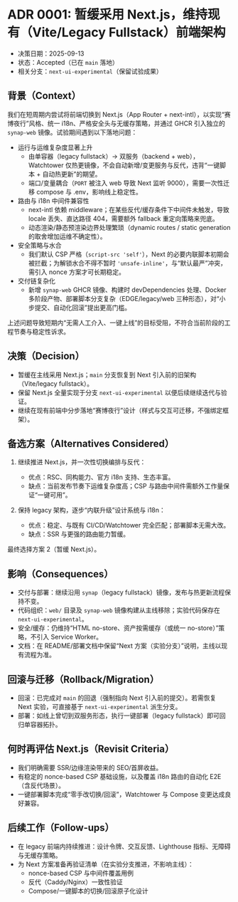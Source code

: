 # ADR 0001: 暂缓采用 Next.js，维持现有（Vite/Legacy Fullstack）前端架构

- 决策日期：2025-09-13
- 状态：Accepted（已在 `main` 落地）
- 相关分支：`next-ui-experimental`（保留试验成果）

## 背景（Context）

我们在短周期内尝试将前端切换到 Next.js（App Router + next-intl），以实现“赛博夜行”风格、统一 i18n、严格安全头与无缓存策略，并通过 GHCR 引入独立的 `synap-web` 镜像。试验期间遇到以下落地问题：

- 运行与运维复杂度显著上升
  - 由单容器（legacy fullstack）→ 双服务（backend + web），Watchtower 仅热更镜像，不会自动新增/变更服务与反代，违背“一键脚本 + 自动热更新”的期望。
  - 端口/变量耦合（`PORT` 被注入 web 导致 Next 监听 9000），需要一次性迁移 compose 与 .env，影响线上稳定性。
- 路由与 i18n 中间件兼容性
  - next-intl 依赖 middleware；在某些反代/缓存条件下中间件未触发，导致 locale 丢失、直达路径 404，需要额外 fallback 重定向策略来兜底。
  - 动态渲染/静态预渲染边界处理繁琐（dynamic routes / static generation 的取舍增加运维不确定性）。
- 安全策略与水合
  - 我们默认 CSP 严格（`script-src 'self'`），Next 的必要内联脚本初期会被拦截；为解锁水合不得不暂时 `'unsafe-inline'`，与“默认最严”冲突，需引入 nonce 方案才可长期稳定。
- 交付链复杂化
  - 新增 `synap-web` GHCR 镜像、构建时 devDependencies 处理、Docker 多阶段产物、部署脚本分支复杂（EDGE/legacy/web 三种形态），对“小步提交、自动化回滚”提出更高门槛。

上述问题导致短期内“无需人工介入、一键上线”的目标受阻，不符合当前阶段的工程节奏与稳定性诉求。

## 决策（Decision）

- 暂缓在主线采用 Next.js；`main` 分支恢复到 Next 引入前的旧架构（Vite/legacy fullstack）。
- 保留 Next.js 全量实现于分支 `next-ui-experimental` 以便后续继续迭代与验证。
- 继续在现有前端中分步落地“赛博夜行”设计（样式与交互可迁移，不强绑定框架）。

## 备选方案（Alternatives Considered）

1) 继续推进 Next.js，并一次性切换编排与反代：
   - 优点：RSC、同构能力、官方 i18n 支持、生态丰富。
   - 缺点：当前发布节奏下运维复杂度高；CSP 与路由中间件需额外工作量保证“一键可用”。

2) 保持 legacy 架构，逐步“内联升级”设计系统与 i18n：
   - 优点：稳定、与既有 CI/CD/Watchtower 完全匹配；部署脚本无需大改。
   - 缺点：SSR 与更强的路由能力暂缓。

最终选择方案 2（暂缓 Next.js）。

## 影响（Consequences）

- 交付与部署：继续沿用 `synap`（legacy fullstack）镜像，发布与热更新流程保持不变。
- 代码组织：`web/` 目录及 `synap-web` 镜像构建从主线移除；实验代码保存在 `next-ui-experimental`。
- 安全/缓存：仍维持“HTML no-store、资产按需缓存（或统一 no-store）”策略，不引入 Service Worker。
- 文档：在 README/部署文档中保留“Next 方案（实验分支）”说明，主线以现有流程为准。

## 回滚与迁移（Rollback/Migration）

- 回滚：已完成对 `main` 的回退（强制指向 Next 引入前的提交）。若需恢复 Next 实验，可直接基于 `next-ui-experimental` 派生分支。
- 部署：如线上曾切到双服务形态，执行一键部署（legacy fullstack）即可回归单容器拓扑。

## 何时再评估 Next.js（Revisit Criteria）

- 我们明确需要 SSR/边缘渲染带来的 SEO/首屏收益。
- 有稳定的 nonce-based CSP 基础设施，以及覆盖 i18n 路由的自动化 E2E（含反代场景）。
- 一键部署脚本完成“零手改切换/回滚”，Watchtower 与 Compose 变更达成良好兼容。

## 后续工作（Follow-ups）

- 在 legacy 前端内持续推进：设计令牌、交互反馈、Lighthouse 指标、无障碍与无缓存策略。
- 为 Next 方案准备再验证清单（在实验分支推进，不影响主线）：
  - nonce-based CSP 与中间件覆盖用例
  - 反代（Caddy/Nginx）一致性验证
  - Compose/一键脚本的切换/回滚原子化设计

